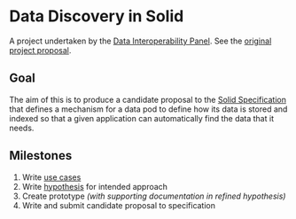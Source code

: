 # Data Discovery in Solid

A project undertaken by the [Data Interoperability Panel](https://github.com/solid/data-interoperability-panel). See the [original project proposal](https://github.com/solid/data-interoperability-panel/issues/2).

## Goal

The aim of this is to produce a candidate proposal to the [Solid Specification](https://github.com/solid/specification) that defines a mechanism for a data pod to define how its data is stored and indexed so that a given application can automatically find the data that it needs.

## Milestones

1. Write [use cases](use-cases.md)
2. Write [hypothesis](hypothesis.md) for intended approach
3. Create prototype *(with supporting documentation in refined hypothesis)*
4. Write and submit candidate proposal to specification
